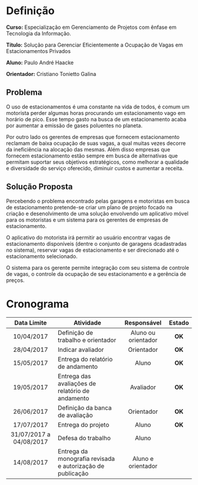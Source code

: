 # Definição

**Curso:** Especialização em Gerenciamento de Projetos com ênfase em Tecnologia da Informação.

**Título:** Solução para Gerenciar Eficientemente a Ocupação de Vagas em Estacionamentos Privados

**Aluno:** Paulo André Haacke

**Orientador:** Cristiano Tonietto Galina

## Problema

O uso de estacionamentos é uma constante na vida de todos, é comum um motorista perder algumas horas procurando um estacionamento vago em horário de pico. Esse tempo gasto na busca de um estacionamento acaba por aumentar a emissão de gases poluentes no planeta. 

Por outro lado os gerentes de empresas que fornecem estacionamento reclamam de baixa ocupação de suas vagas, a qual muitas vezes decorre da ineficiência na alocação das mesmas. Além disso empresas que fornecem estacionamento estão sempre em busca de alternativas que permitam suportar seus objetivos estratégicos, como melhorar a qualidade e diversidade do serviço oferecido, diminuir custos e aumentar a receita.

## Solução Proposta 

Percebendo o problema encontrado pelas garagens e motoristas em busca de estacionamento pretende-se criar um plano de projeto focado na criação e desenolvimento de uma solução envolvendo um aplicativo móvel para os motoristas e um sistema para os gerentes de empresas de estacionamento.

O aplicativo do motorista irá permitir ao usuário encontrar vagas de estacionamento disponíveis (dentre o conjunto de garagens dcadastradas no sistema), reservar vagas de estacionamento e ser direcionado até o estacionamento selecionado.

O sistema para os gerente permite integração com seu sistema de controle de vagas, o controle da ocupação de seu estacionamento e a gerência de preços.

# Cronograma

| Data Limite             | Atividade                                                  | Responsável        | Estado |
|:-----------------------:| ---------------------------------------------------------- |:------------------:|:------:|
| 10/04/2017              | Definição de trabalho e orientador                         | Aluno ou orientador| **OK** |
| 28/04/2017              | Indicar avaliador                                          | Orientador         | **OK** |
| 15/05/2017              | Entrega do relatório de andamento                          | Aluno              | **OK** |
| 19/05/2017              | Entrega das avaliações de relatório de andamento           | Avaliador          | **OK** |
| 26/06/2017              | Definição da banca de avaliação                            | Orientador         | **OK** |
| 17/07/2017              | Entrega do projeto                                         | Aluno              | **OK** |
| 31/07/2017 a 04/08/2017 | Defesa do trabalho                                         | Aluno              |        |
| 14/08/2017              | Entrega da monografia revisada e autorização de publicação | Aluno e orientador |        |
